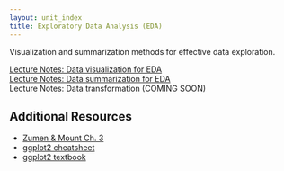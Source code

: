 ```yaml
---
layout: unit_index
title: Exploratory Data Analysis (EDA)
---
```


Visualization and summarization methods for effective
data exploration.

[Lecture Notes: Data visualization for EDA](visualization_eda.html)  
[Lecture Notes: Data summarization for EDA](eda_summary_stats.html)  
Lecture Notes: Data transformation (COMING SOON)  

## Additional Resources

- [Zumen & Mount Ch. 3](https://myelms.umd.edu/courses/1177854/modules/items/8513996)
- [ggplot2 cheatsheet](http://www.rstudio.com/wp-content/uploads/2015/12/ggplot2-cheatsheet-2.0.pdf)  
- [ggplot2 textbook](http://www.amazon.com/ggplot2-Elegant-Graphics-Data-Analysis/dp/0387981403)  
